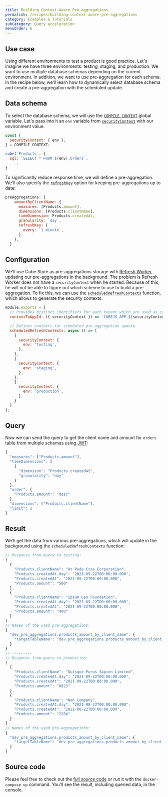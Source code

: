 ```yaml
---
title: Building Context-Aware Pre-aggregations
permalink: /recipes/building-context-aware-pre-aggregations
category: Examples & Tutorials
subCategory: Query acceleration
menuOrder: 6
---
```


## Use case

Using different environments to test a product is good practice. Let's imagine
we have three environments: testing, staging, and production. We want to use
multiple database schemas depending on the current environment. In addition, we
want to use pre-aggregation for each schema. In the recipe below, we'll
learn how to dynamically select database schema and create a pre-aggregation with
the scheduled update.

## Data schema

To select the database schema, we will use the
[`COMPILE_CONTEXT`](https://cube.dev/docs/schema/reference/cube#context-variables-compile-context)
global variable. Let's pass into it an `env` variable from
[`securityContext`](https://cube.dev/docs/security/context) with our environment
value.

```javascript
const {
  securityContext: { env },
} = COMPILE_CONTEXT;

cube(`Products`, {
  sql: `SELECT * FROM ${env}.Orders`,
  ...,
}
```

To significantly reduce response time, we will define a pre-aggregation.
We'll also specify the
[`refreshKey`](https://cube.dev/docs/schema/reference/pre-aggregations#parameters-refresh-key)
option for keeping pre-aggregations up to date:

```javascript
preAggregations: {
    amountByClientName: {
      measures: [Products.amount],
      dimensions: [Products.clientName],
      timeDimension: Products.createdAt,
      granularity: `day`,
      refreshKey: {
        every: `1 minute`,
      },
    },
  }
```

## Configuration

We'll use Cube Store as pre-aggregations storage with
[Refresh Worker](https://cube.dev/docs/deployment/production-checklist#set-up-refresh-worker),
updating our pre-aggregations in the background. The problem is Refresh Worker
does not have a `securityContext` when he started. Because of this, he will not
be able to figure out which scheme to use to build a pre-aggregation. To fix
this, we can use the
[`scheduledRefreshContexts`](https://cube.dev/docs/config#scheduled-refresh-contexts)
function, which allows to generate the security contexts:

```javascript
module.exports = {
  // Provides distinct identifiers for each tenant which are used as caching keys
  contextToAppId: ({ securityContext }) => `CUBEJS_APP_${securityContext.env}`,

  // Defines contexts for scheduled pre-aggregation update
  scheduledRefreshContexts: async () => [
    {
      securityContext: {
        env: 'testing',
      },
    },
    {
      securityContext: {
        env: 'staging',
      },
    },
    {
      securityContext: {
        env: 'production',
      },
    }
  ]
};
```

## Query

Now we can send the query to get the client name and amount for `orders` table
from multiple schemas using
[JWT](https://cube.dev/docs/security#generating-json-web-tokens-jwt):

```javascript
{
  "measures": ["Products.amount"],
  "timeDimensions": [
    {
      "dimension": "Products.createdAt",
      "granularity": "day"
    }
  ],
  "order": {
    "Products.amount": "desc"
  },
  "dimensions": ["Products.clientName"],
  "limit": 2
}
```

## Result

We'll get the data from various pre-aggregations, which will update in the
background using the `scheduledRefreshContexts` function:

```javascript
// Response from query to testing:
[
  {
    "Products.clientName": "At Pede Cras Corporation",
    "Products.createdAt.day": "2021-09-22T00:00:00.000",
    "Products.createdAt": "2021-09-22T00:00:00.000",
    "Products.amount": "500"
  },
  {
    "Products.clientName": "Ipsum Leo Foundation",
    "Products.createdAt.day": "2021-09-22T00:00:00.000",
    "Products.createdAt": "2021-09-22T00:00:00.000",
    "Products.amount": "400"
  }
]
// Names of the used pre-aggregations:
{
  "dev_pre_aggregations.products_amount_by_client_name": {
    "targetTableName": "dev_pre_aggregations.products_amount_by_client_name_yhnblbst_ibkqy5r2_1gkonb8"
  }
}
// ---------
// Response from query to production:
[
  {
    "Products.clientName": "Quisque Purus Sapien Limited",
    "Products.createdAt.day": "2021-09-22T00:00:00.000",
    "Products.createdAt": "2021-09-22T00:00:00.000",
    "Products.amount": "8823"
  },
  {
    "Products.clientName": "Non Company",
    "Products.createdAt.day": "2021-08-22T00:00:00.000",
    "Products.createdAt": "2021-08-22T00:00:00.000",
    "Products.amount": "2284"
  }
]
// Names of the used pre-aggregations:
{
  "dev_pre_aggregations.products_amount_by_client_name": {
    "targetTableName": "dev_pre_aggregations.products_amount_by_client_name_jtjlvzlf_lvpyxxvh_1gkonb8"
  }
}
```

## Source code

Please feel free to check out the
[full source code](https://github.com/cube-js/cube.js/tree/master/examples/recipes/building-context-aware-pre-aggregations)
or run it with the `docker-compose up` command. You'll see the result, including
queried data, in the console.
